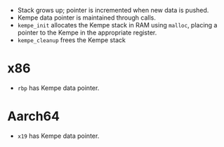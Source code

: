 
  * Stack grows up; pointer is incremented when new data is pushed.
  * Kempe data pointer is maintained through calls.
  * `kempe_init` allocates the Kempe stack in RAM using `malloc`, placing
    a pointer to the Kempe in the appropriate register.
  * `kempe_cleanup` frees the Kempe stack

# x86

  * `rbp` has Kempe data pointer.

# Aarch64

  * `x19` has Kempe data pointer.
  <!-- `r18` maybe? -->
